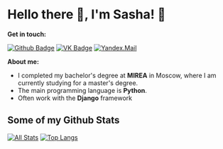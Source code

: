 # Hello there 👋, I'm Sasha! 🥑

**Get in touch:**
<!-- [![Linkedin Badge](https://img.shields.io/badge/-andrespedes12-0072b1?style=flat&logo=Linkedin&logoColor=white&link=https://www.linkedin.com/in/andrespedes12/)](https://www.linkedin.com/in/andrespedes12/) -->
[![Github Badge](https://img.shields.io/badge/N0len-sasha-grey?style=flat&logo=github&logoColor=white)](https://github.com/N0len-sasha/)
[![VK Badge](https://img.shields.io/badge/alexandr-blue?style=flat&logo=vk&logoColor=white)](https://vk.com/id275572405)
[![Yandex.Mail](https://img.shields.io/badge/alexandarplatoshin@yandex.ru-red?style=flat&logo=gmail&logoColor=yellow)](https://aleksandarplatoshin/)

<!-- ![universe-frame](https://i.giphy.com/media/J39gurpvL7SHpnTTJB/giphy.webp "Universe Big Bang") -->

<!--
**pedes/pedes** is a ✨ _special_ ✨ repository because its `README.md` (this file) appears on your GitHub profile.

Here are some ideas to get you started:

- 🔭 I’m currently working on ...
- 🌱 I’m currently learning ...
- 👯 I’m looking to collaborate on ...
- 🤔 I’m looking for help with ...
- 💬 Ask me about ...
- 📫 How to reach me: ...
- 😄 Pronouns: ...
- ⚡ Fun fact: ...
-->

<!-- - 📫 Let's get social: <a href="https://www.linkedin.com/in/andrespedes12/"> <img src="https://img.shields.io/badge/-LinkedIn-%233781da" alt="LinkedIn"/></a>   -->

<!-- - 🤓 I'm Java Advocate (a.k.a. Evangelist)
- 💬 Let's talk about Software Architecture, Java, Security, Development Patterns.
- 🏆 I'm an avid improver. Continuously learning how to make the world better.
- Originally from **Medellin** 🇨🇴, now based in **Amsterdam** 🇳🇱 -->

**About me:**

- I completed my bachelor's degree at **MIREA** in Moscow, where I am currently studying for a master's degree.</br>
- The main programming language is **Python**.</br>
- Often work with the **Django** framework

## Some of my Github Stats
[![All Stats](https://github-readme-stats-axpwmfcg3.vercel.app/api?username=N0len-sasha&show_icons=true&include_all_commits=true&count_private=true&hide=contribs)](https://github.com/N0len-sasha/github-readme-stats)
[![Top Langs](https://github-readme-stats-axpwmfcg3.vercel.app/api/top-langs/?username=N0len-sasha&layout=compact)](https://github.com/N0len-sasha/github-readme-stats)


<!--![Pedes's github stats](https://github-readme-stats.vercel.app/api?username=pedes) -->
